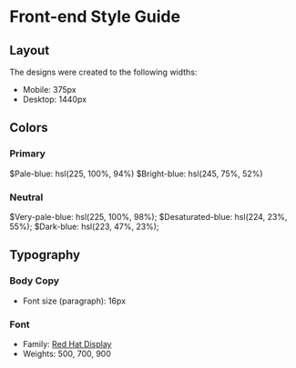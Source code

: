 # Front-end Style Guide

## Layout

The designs were created to the following widths:

- Mobile: 375px
- Desktop: 1440px

## Colors

### Primary

$Pale-blue: hsl(225, 100%, 94%)
$Bright-blue: hsl(245, 75%, 52%)

### Neutral

$Very-pale-blue: hsl(225, 100%, 98%);
$Desaturated-blue: hsl(224, 23%, 55%);
$Dark-blue: hsl(223, 47%, 23%);

## Typography

### Body Copy

- Font size (paragraph): 16px

### Font

- Family: [Red Hat Display](https://fonts.google.com/specimen/Red+Hat+Display)
- Weights: 500, 700, 900
